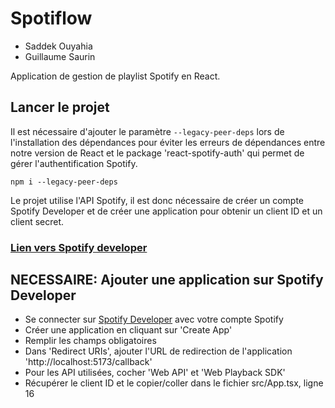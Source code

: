 # Spotiflow
- Saddek Ouyahia
- Guillaume Saurin


Application de gestion de playlist Spotify en React.


## Lancer le projet
Il est nécessaire d'ajouter le paramètre `--legacy-peer-deps` lors de l'installation des dépendances pour éviter les erreurs de dépendances entre notre version de React et  le package 'react-spotify-auth' qui permet de gérer l'authentification Spotify.
```shell
npm i --legacy-peer-deps
```

Le projet utilise l'API Spotify, il est donc nécessaire de créer un compte Spotify Developer et de créer une application pour obtenir un client ID et un client secret.
### [Lien vers Spotify developer](https://developer.spotify.com/)

##  NECESSAIRE: Ajouter une application sur Spotify Developer 
- Se connecter sur [Spotify Developer](https://developer.spotify.com/) avec votre compte Spotify
- Créer une application en cliquant sur 'Create App'
- Remplir les champs obligatoires 
- Dans 'Redirect URIs', ajouter l'URL de redirection de l'application 'http://localhost:5173/callback'
- Pour les API utilisées, cocher 'Web API' et 'Web Playback SDK'
- Récupérer le client ID et le copier/coller dans le fichier src/App.tsx, ligne 16 
